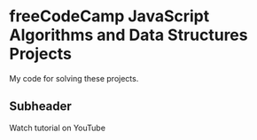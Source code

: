 # freeCodeCamp JavaScript Algorithms and Data Structures Projects
My code for solving these projects.


## Subheader 

Watch tutorial on YouTube


